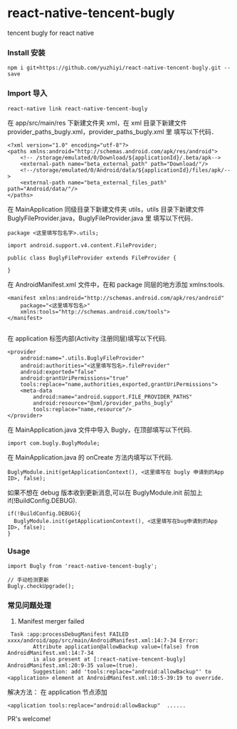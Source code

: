 # react-native-tencent-bugly

tencent bugly for react native

### Install 安装
```
npm i git+https://github.com/yuzhiyi/react-native-tencent-bugly.git --save
```

### Import 导入
```
react-native link react-native-tencent-bugly
```

在 app/src/main/res 下新建文件夹 xml，在 xml 目录下新建文件 provider_paths_bugly.xml，provider_paths_bugly.xml 里
填写以下代码．
```
<?xml version="1.0" encoding="utf-8"?>
<paths xmlns:android="http://schemas.android.com/apk/res/android">
    <!-- /storage/emulated/0/Download/${applicationId}/.beta/apk-->
    <external-path name="beta_external_path" path="Download/"/>
    <!--/storage/emulated/0/Android/data/${applicationId}/files/apk/-->
    <external-path name="beta_external_files_path" path="Android/data/"/>
</paths>
```

在 MainApplication 同级目录下新建文件夹 utils，utils 目录下新建文件 BuglyFileProvider.java，BuglyFileProvider.java 里
填写以下代码．
```
package <这里填写包名字>.utils;

import android.support.v4.content.FileProvider;

public class BuglyFileProvider extends FileProvider {

}
```

在 AndroidManifest.xml 文件中，在和 package 同层的地方添加 xmlns:tools.
```
<manifest xmlns:android="http://schemas.android.com/apk/res/android"
    package="<这里填写包名>"
    xmlns:tools="http://schemas.android.com/tools">
</manifest>
   
```

在 application 标签内部(Activity 注册同层)填写以下代码.
```
<provider
    android:name=".utils.BuglyFileProvider"
    android:authorities="<这里填写包名>.fileProvider"
    android:exported="false"
    android:grantUriPermissions="true"
    tools:replace="name,authorities,exported,grantUriPermissions">
    <meta-data
        android:name="android.support.FILE_PROVIDER_PATHS"
        android:resource="@xml/provider_paths_bugly"
        tools:replace="name,resource"/>
</provider>
```

在 MainApplication.java 文件中导入 Bugly，在顶部填写以下代码.
```
import com.bugly.BuglyModule;
```
在 MainApplication.java 的 onCreate 方法内填写以下代码.
```
BuglyModule.init(getApplicationContext(), <这里填写在 bugly 申请到的App ID>, false);
```

如果不想在 debug 版本收到更新消息,可以在 BuglyModule.init 前加上 if(!BuildConfig.DEBUG).
```
if(!BuildConfig.DEBUG){
  BuglyModule.init(getApplicationContext(), <这里填写在bug申请到的App ID>, false);
}
```

### Usage
```
import Bugly from 'react-native-tencent-bugly';

// 手动检测更新
Bugly.checkUpgrade(); 
```

### 常见问题处理

1. Manifest merger failed
```
 Task :app:processDebugManifest FAILED
xxxx/android/app/src/main/AndroidManifest.xml:14:7-34 Error:
        Attribute application@allowBackup value=(false) from AndroidManifest.xml:14:7-34
        is also present at [:react-native-tencent-bugly] AndroidManifest.xml:20:9-35 value=(true).
        Suggestion: add 'tools:replace="android:allowBackup"' to <application> element at AndroidManifest.xml:10:5-39:19 to override.
```

解决方法：
在 application 节点添加
```
<application tools:replace="android:allowBackup"  ......
```


PR's welcome!

